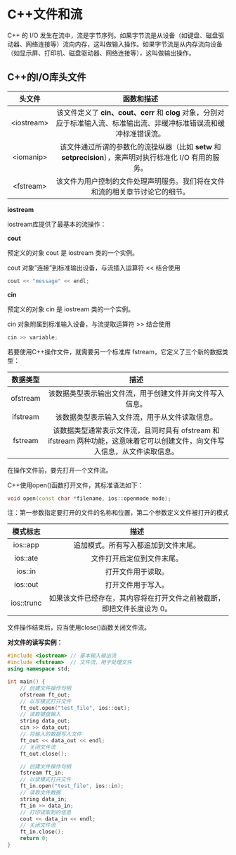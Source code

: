 # C++文件和流

C++ 的 I/O 发生在流中，流是字节序列。如果字节流是从设备（如键盘、磁盘驱动器、网络连接等）流向内存，这叫做输入操作。如果字节流是从内存流向设备（如显示屏、打印机、磁盘驱动器、网络连接等），这叫做输出操作。



## C++的I/O库头文件

|   头文件    |                          函数和描述                          |
| :---------: | :----------------------------------------------------------: |
| \<iostream> | 该文件定义了 **cin、cout、cerr** 和 **clog** 对象，分别对应于标准输入流、标准输出流、非缓冲标准错误流和缓冲标准错误流。 |
| \<iomanip>  | 该文件通过所谓的参数化的流操纵器（比如 **setw** 和 **setprecision**），来声明对执行标准化 I/O 有用的服务。 |
| \<fstream>  | 该文件为用户控制的文件处理声明服务。我们将在文件和流的相关章节讨论它的细节。 |



**iostream**

iostream库提供了最基本的流操作：

**cout**

预定义的对象 cout 是 iostream 类的一个实例。

cout 对象”连接”到标准输出设备，与流插入运算符 << 结合使用

```c++
cout << "message" << endl;
```

**cin**

预定义的对象 cin 是 iostream 类的一个实例。

cin 对象附属到标准输入设备，与流提取运算符 >> 结合使用

```c++
cin >> variable;
```



若要使用C++操作文件，就需要另一个标准库 fstream，它定义了三个新的数据类型：

| 数据类型 |                             描述                             |
| :------: | :----------------------------------------------------------: |
| ofstream |   该数据类型表示输出文件流，用于创建文件并向文件写入信息。   |
| ifstream |        该数据类型表示输入文件流，用于从文件读取信息。        |
| fstream  | 该数据类型通常表示文件流，且同时具有 ofstream 和 ifstream 两种功能，这意味着它可以创建文件，向文件写入信息，从文件读取信息。 |



在操作文件前，要先打开一个文件流。

C++使用open()函数打开文件，其标准语法如下：

```c++
void open(const char *filename, ios::openmode mode);
```

注：第一参数指定要打开的文件的名称和位置，第二个参数定义文件被打开的模式

|  模式标志  |                             描述                             |
| :--------: | :----------------------------------------------------------: |
|  ios::app  |             追加模式。所有写入都追加到文件末尾。             |
|  ios::ate  |                  文件打开后定位到文件末尾。                  |
|  ios::in   |                      打开文件用于读取。                      |
|  ios::out  |                      打开文件用于写入。                      |
| ios::trunc | 如果该文件已经存在，其内容将在打开文件之前被截断，即把文件长度设为 0。 |



文件操作结束后，应当使用close()函数关闭文件流。



**对文件的读写实例：**

```c++
#include <iostream> // 基本输入输出流
#include <fstream>  // 文件流，用于处理文件
using namespace std;

int main() {
    // 创建文件操作句柄
    ofstream ft_out;
    // 以写模式打开文件
    ft_out.open("test_file", ios::out);
    // 读取键盘输入
    string data_out;
    cin >> data_out;
    // 将输入的数据写入文件
    ft_out << data_out << endl;
    // 关闭文件流
    ft_out.close();

    // 创建文件操作句柄
    fstream ft_in;
    // 以读模式打开文件
    ft_in.open("test_file", ios::in);
    // 读取文件数据
    string data_in;
    ft_in >> data_in;
    // 打印读取到的信息
    cout << data_in << endl;
    // 关闭文件流
    ft_in.close();
    return 0;
}
```







































